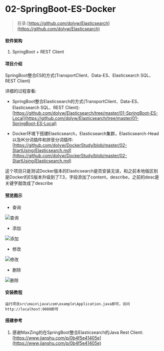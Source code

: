 # 02-SpringBoot-ES-Docker

> 目录:[https://github.com/dolyw/Elasticsearch](https://github.com/dolyw/Elasticsearch)

#### 软件架构

1. SpringBoot + REST Client

#### 项目介绍

SpringBoot整合ES的方式(TransportClient、Data-ES、Elasticsearch SQL、REST Client)

详细的过程查看: 

* SpringBoot整合Elasticsearch的方式(TransportClient、Data-ES、Elasticsearch SQL、REST Client):[https://github.com/dolyw/Elasticsearch/tree/master/01-SpringBoot-ES-Local](https://github.com/dolyw/Elasticsearch/tree/master/01-SpringBoot-ES-Local)

* Docker环境下搭建Elasticsearch，Elasticsearch集群，Elasticsearch-Head以及IK分词插件和拼音分词插件:[https://github.com/dolyw/DockerStudy/blob/master/02-StartUsing/Elasticsearch.md](https://github.com/dolyw/DockerStudy/blob/master/02-StartUsing/Elasticsearch.md)

这个项目只是测试Docker版本的Elasticsearch是否安装无误，和之前本地版区别是Docker的ES版本升级到了7.3，字段添加了content，describe，之前的desc是关键字就改成了describe

#### 预览图示

* 查询

![查询](https://docs.dolyw.com/Project/Elasticsearch/image/20190815001.gif)

* 添加

![添加](https://docs.dolyw.com/Project/Elasticsearch/image/20190815002.gif)

* 修改

![修改](https://docs.dolyw.com/Project/Elasticsearch/image/20190815003.gif)

* 删除

![删除](https://docs.dolyw.com/Project/Elasticsearch/image/20190815004.gif)

#### 安装教程

```
运行项目src\main\java\com\example\Application.java即可，访问http://localhost:8080即可
```

#### 搭建参考

1. 感谢MaxZing的在SpringBoot整合Elasticsearch的Java Rest Client:[https://www.jianshu.com/p/0b4f5e41405e](https://www.jianshu.com/p/0b4f5e41405e)